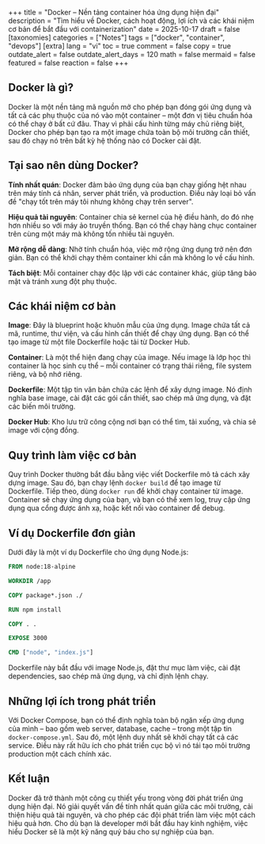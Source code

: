 +++
title = "Docker – Nền tảng container hóa ứng dụng hiện đại"
description = "Tìm hiểu về Docker, cách hoạt động, lợi ích và các khái niệm cơ bản để bắt đầu với containerization"
date = 2025-10-17
draft = false
[taxonomies]
categories = ["Notes"]
tags = ["docker", "container", "devops"]
[extra]
lang = "vi"
toc = true
comment = false
copy = true
outdate_alert = false
outdate_alert_days = 120
math = false
mermaid = false
featured = false
reaction = false
+++

## Docker là gì?

Docker là một nền tảng mã nguồn mở cho phép bạn đóng gói ứng dụng và tất cả các phụ thuộc của nó vào một container – một đơn vị tiêu chuẩn hóa có thể chạy ở bất cứ đâu. Thay vì phải cấu hình từng máy chủ riêng biệt, Docker cho phép bạn tạo ra một image chứa toàn bộ môi trường cần thiết, sau đó chạy nó trên bất kỳ hệ thống nào có Docker cài đặt.

## Tại sao nên dùng Docker?

**Tính nhất quán**: Docker đảm bảo ứng dụng của bạn chạy giống hệt nhau trên máy tính cá nhân, server phát triển, và production. Điều này loại bỏ vấn đề "chạy tốt trên máy tôi nhưng không chạy trên server".

**Hiệu quả tài nguyên**: Container chia sẻ kernel của hệ điều hành, do đó nhẹ hơn nhiều so với máy ảo truyền thống. Bạn có thể chạy hàng chục container trên cùng một máy mà không tốn nhiều tài nguyên.

**Mở rộng dễ dàng**: Nhờ tính chuẩn hóa, việc mở rộng ứng dụng trở nên đơn giản. Bạn có thể khởi chạy thêm container khi cần mà không lo về cấu hình.

**Tách biệt**: Mỗi container chạy độc lập với các container khác, giúp tăng bảo mật và tránh xung đột phụ thuộc.

## Các khái niệm cơ bản

**Image**: Đây là blueprint hoặc khuôn mẫu của ứng dụng. Image chứa tất cả mã, runtime, thư viện, và cấu hình cần thiết để chạy ứng dụng. Bạn có thể tạo image từ một file Dockerfile hoặc tải từ Docker Hub.

**Container**: Là một thể hiện đang chạy của image. Nếu image là lớp học thì container là học sinh cụ thể – mỗi container có trạng thái riêng, file system riêng, và bộ nhớ riêng.

**Dockerfile**: Một tập tin văn bản chứa các lệnh để xây dựng image. Nó định nghĩa base image, cài đặt các gói cần thiết, sao chép mã ứng dụng, và đặt các biến môi trường.

**Docker Hub**: Kho lưu trữ công cộng nơi bạn có thể tìm, tải xuống, và chia sẻ image với cộng đồng.

## Quy trình làm việc cơ bản

Quy trình Docker thường bắt đầu bằng việc viết Dockerfile mô tả cách xây dựng image. Sau đó, bạn chạy lệnh `docker build` để tạo image từ Dockerfile. Tiếp theo, dùng `docker run` để khởi chạy container từ image. Container sẽ chạy ứng dụng của bạn, và bạn có thể xem log, truy cập ứng dụng qua cổng được ánh xạ, hoặc kết nối vào container để debug.

## Ví dụ Dockerfile đơn giản

Dưới đây là một ví dụ Dockerfile cho ứng dụng Node.js:

```dockerfile
FROM node:18-alpine

WORKDIR /app

COPY package*.json ./

RUN npm install

COPY . .

EXPOSE 3000

CMD ["node", "index.js"]
```

Dockerfile này bắt đầu với image Node.js, đặt thư mục làm việc, cài đặt dependencies, sao chép mã ứng dụng, và chỉ định lệnh chạy.

## Những lợi ích trong phát triển

Với Docker Compose, bạn có thể định nghĩa toàn bộ ngăn xếp ứng dụng của mình – bao gồm web server, database, cache – trong một tập tin `docker-compose.yml`. Sau đó, một lệnh duy nhất sẽ khởi chạy tất cả các service. Điều này rất hữu ích cho phát triển cục bộ vì nó tái tạo môi trường production một cách chính xác.

## Kết luận

Docker đã trở thành một công cụ thiết yếu trong vòng đời phát triển ứng dụng hiện đại. Nó giải quyết vấn đề tính nhất quán giữa các môi trường, cải thiện hiệu quả tài nguyên, và cho phép các đội phát triển làm việc một cách hiệu quả hơn. Cho dù bạn là developer mới bắt đầu hay kinh nghiệm, việc hiểu Docker sẽ là một kỹ năng quý báu cho sự nghiệp của bạn.